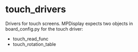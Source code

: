 touch_drivers
=============
Drivers for touch screens.  MPDisplay expects two objects in board_config.py for the touch driver:
- touch_read_func
- touch_rotation_table
